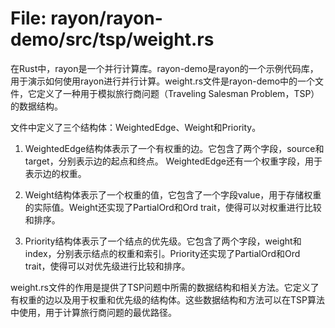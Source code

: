 # File: rayon/rayon-demo/src/tsp/weight.rs

在Rust中，rayon是一个并行计算库。rayon-demo是rayon的一个示例代码库，用于演示如何使用rayon进行并行计算。weight.rs文件是rayon-demo中的一个文件，它定义了一种用于模拟旅行商问题（Traveling Salesman Problem，TSP）的数据结构。

文件中定义了三个结构体：WeightedEdge、Weight和Priority。

1. WeightedEdge结构体表示了一个有权重的边。它包含了两个字段，source和target，分别表示边的起点和终点。 WeightedEdge还有一个权重字段，用于表示边的权重。

2. Weight结构体表示了一个权重的值，它包含了一个字段value，用于存储权重的实际值。Weight还实现了PartialOrd和Ord trait，使得可以对权重进行比较和排序。

3. Priority结构体表示了一个结点的优先级。它包含了两个字段，weight和index，分别表示结点的权重和索引。Priority还实现了PartialOrd和Ord trait，使得可以对优先级进行比较和排序。

weight.rs文件的作用是提供了TSP问题中所需的数据结构和相关方法。它定义了有权重的边以及用于权重和优先级的结构体。这些数据结构和方法可以在TSP算法中使用，用于计算旅行商问题的最优路径。

